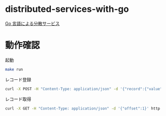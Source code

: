 # distributed-services-with-go

[Go 言語による分散サービス](https://www.oreilly.co.jp/books/9784873119977/)

# 動作確認

起動

```sh
make run
```

レコード登録

```sh
curl -X POST -H "Content-Type: application/json" -d '{"record":{"value":"test"}}' http://localhost:8080
```

レコード取得

```sh
curl -X GET -H "Content-Type: application/json" -d '{"offset":1}' http://localhost:8080
```
